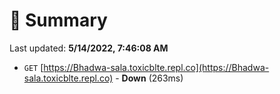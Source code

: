 # 📖 Summary
Last updated: **5/14/2022, 7:46:08 AM**

- `GET` [https://Bhadwa-sala.toxicblte.repl.co](https://Bhadwa-sala.toxicblte.repl.co) - **Down** (263ms)
